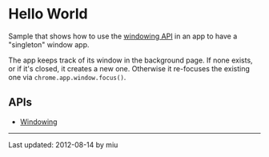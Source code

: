 # Hello World

Sample that shows how to use the [windowing API](http://developer.chrome.com/trunk/apps/appWindow.html) in an app to have a "singleton" window app.

The app keeps track of its window in the background page. If none exists, or if it's closed, it creates a new one. Otherwise it re-focuses the existing one via `chrome.app.window.focus()`.

## APIs

* [Windowing](http://developer.chrome.com/trunk/apps/app.window.html)
---
Last updated: 2012-08-14 by miu
